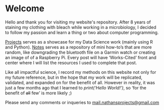 # Welcome

Hello and thank you for visiting my website's repository. After 8 years of staining my clothing with bleach while working in a microbiology, I decided to follow my passion and learn a thing or two about computer programming. 

[Projects](nathansprojects.com/projects) serves as a showcase for my Data Science work (mainly using R and Python). [Notes](nathansprojects.com/notes) serves as a repository of mini how-to’s that are more random, like downgrading the bluetooth file on a Garmin watch or creating an image of of a Raspberry Pi. Every post will have ‘Works-Cited’ front and center where I will list the resources I used to complete that post. 

Like all impactful science, I record my methods on this website not only for my future reference, but in the hope that my work will be replicated, validated, and expanded on for the benefit of all. However in reality, it was just a few months ago that I learned to *print(‘Hello World!’)*, so ‘for the benefit of ~~all~~ few’ is more likely ;)

Please send any comments or inqueries to [mail.nathansprojects@gmail.com](mailto:mail.nathansprojects@gmail.com)
